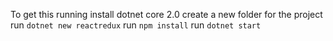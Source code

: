 To get this running install dotnet core 2.0
create a new folder for the project
run `dotnet new reactredux`
run `npm install`
run `dotnet start`